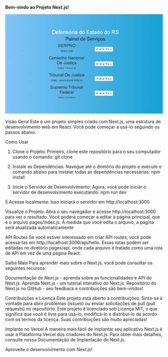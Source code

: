 **Bem-vindo ao Projeto Next.js!**

![Exemplo](img/exemplo1.png)

Visão Geral
Este é um projeto simples criado com Next.js, uma estrutura de desenvolvimento web em React. Você pode começar a usá-lo seguindo os passos abaixo.

Como Usar
1. Clone o Projeto: Primeiro, clone este repositório para o seu computador usando o comando:
git clone

3. Instale as Dependências: Navegue até o diretório do projeto e execute o comando abaixo para instalar todas as dependências necessárias:
npm install

4. Inicie o Servidor de Desenvolvimento: Agora, você pode iniciar o servidor de desenvolvimento executando:
npm run dev

5.Acesse localmente:
Isso iniciará o servidor em http://localhost:3000.

Visualize o Projeto: Abra o seu navegador e acesse http://localhost:3000 para ver o resultado. Você poderá começar a editar a página principal, que é o arquivo pages/index.js. À medida que você edita o arquivo, a página será atualizada automaticamente

API Routes
Se você estiver interessado em criar API routes, você pode acessá-las em http://localhost:3000/api/hello. Essas rotas podem ser editadas no diretório pages/api, onde cada arquivo é tratado como uma rota de API em vez de uma página React.

Saiba Mais
Para aprender mais sobre o Next.js, você pode consultar os seguintes recursos:

Documentação do Next.js - aprenda sobre as funcionalidades e API do Next.js.
Aprenda Next.js - um tutorial interativo do Next.js.
Repositório do Next.js no GitHub - seu feedback e contribuições são bem-vindos!

Contribuições e Licença
Este projeto está aberto a contribuições. Sinta-se à vontade para abrir problemas (issues) ou enviar solicitações de pull (pull requests) no repositório. Este projeto é licenciado sob Licença MIT, o que significa que você é livre para usá-lo, modificá-lo e distribuí-lo de acordo com os termos da licença. Suas contribuições são muito apreciadas!

Implante no Vercel
A maneira mais fácil de implantar seu aplicativo Next.js é usar a Plataforma Vercel dos criadores do Next.js. Para obter mais detalhes, consulte nossa Documentação de Implantação do Next.js.

Aproveite o desenvolvimento com Next.js!
